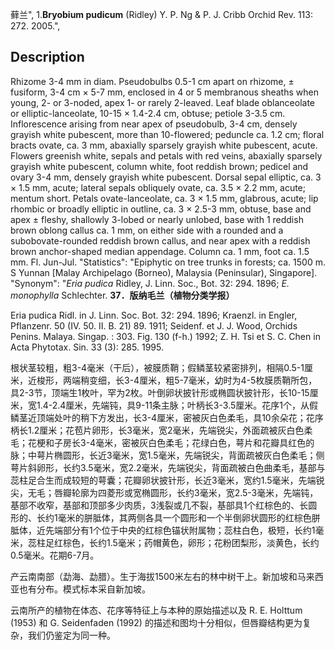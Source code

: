 藓兰",
1.**Bryobium pudicum** (Ridley) Y. P. Ng & P. J. Cribb Orchid Rev. 113: 272. 2005.",

## Description
Rhizome 3-4 mm in diam. Pseudobulbs 0.5-1 cm apart on rhizome, ± fusiform, 3-4 cm × 5-7 mm, enclosed in 4 or 5 membranous sheaths when young, 2- or 3-noded, apex 1- or rarely 2-leaved. Leaf blade oblanceolate or elliptic-lanceolate, 10-15 × 1.4-2.4 cm, obtuse; petiole 3-3.5 cm. Inflorescence arising from near apex of pseudobulb, 3-4 cm, densely grayish white pubescent, more than 10-flowered; peduncle ca. 1.2 cm; floral bracts ovate, ca. 3 mm, abaxially sparsely grayish white pubescent, acute. Flowers greenish white, sepals and petals with red veins, abaxially sparsely grayish white pubescent, column white, foot reddish brown; pedicel and ovary 3-4 mm, densely grayish white pubescent. Dorsal sepal elliptic, ca. 3 × 1.5 mm, acute; lateral sepals obliquely ovate, ca. 3.5 × 2.2 mm, acute; mentum short. Petals ovate-lanceolate, ca. 3 × 1.5 mm, glabrous, acute; lip rhombic or broadly elliptic in outline, ca. 3 × 2.5-3 mm, obtuse, base and apex ± fleshy, shallowly 3-lobed or nearly unlobed, base with 1 reddish brown oblong callus ca. 1 mm, on either side with a rounded and a subobovate-rounded reddish brown callus, and near apex with a reddish brown anchor-shaped median appendage. Column ca. 1 mm, foot ca. 1.5 mm. Fl. Jun-Jul.
  "Statistics": "Epiphytic on tree trunks in forests; ca. 1500 m. S Yunnan [Malay Archipelago (Borneo), Malaysia (Peninsular), Singapore].
  "Synonym": "*Eria pudica* Ridley, J. Linn. Soc., Bot. 32: 294. 1896; *E. monophylla* Schlechter.
**37．版纳毛兰（植物分类学报）**

Eria pudica Ridl. in J. Linn. Soc. Bot. 32: 294. 1896; Kraenzl. in Engler, Pflanzenr. 50 (IV. 50. II. B. 21) 89. 1911; Seidenf. et J. J. Wood, Orchids Penins. Malaya. Singap. : 303. Fig. 130 (f-h.) 1992; Z. H. Tsi et S. C. Chen in Acta Phytotax. Sin. 33 (3): 285. 1995.

根状茎较粗，粗3-4毫米（干后），被膜质鞘；假鳞茎较紧密排列，相隔0.5-1厘米，近梭形，两端稍变细，长3-4厘米，粗5-7毫米，幼时为4-5枚膜质鞘所包，具2-3节，顶端生1枚叶，罕为2枚。叶倒卵状披针形或椭圆状披针形，长10-15厘米，宽1.4-2.4厘米，先端钝，具9-11条主脉；叶柄长3-3.5厘米。花序1个，从假鳞茎近顶端处叶的稍下方发出，长3-4厘米，密被灰白色柔毛，具10余朵花；花序柄长1.2厘米；花苞片卵形，长3毫米，宽2毫米，先端锐尖，外面疏被灰白色柔毛；花梗和子房长3-4毫米，密被灰白色柔毛；花绿白色，萼片和花瓣具红色的脉；中萼片椭圆形，长近3毫米，宽1.5毫米，先端锐尖，背面疏被灰白色柔毛；侧萼片斜卵形，长约3.5毫米，宽2.2毫米，先端锐尖，背面疏被白色曲柔毛，基部与蕊柱足合生而成较短的萼囊；花瓣卵状披针形，长近3毫米，宽约1.5毫米，先端锐尖，无毛；唇瓣轮廓为四菱形或宽椭圆形，长约3毫米，宽2.5-3毫米，先端钝，基部不收窄，基部和顶部多少肉质，3浅裂或几不裂，基部具1个红棕色的、长圆形的、长约1毫米的胼胝体，其两侧各具一个圆形和一个半倒卵状圆形的红棕色胼胝体，近先端部分有1个位于中央的红棕色锚状附属物；蕊柱白色，极短，长约1毫米，蕊柱足红棕色，长约1.5毫米；药帽黄色，卵形；花粉团梨形，淡黄色，长约0.5毫米。花期6-7月。

产云南南部（勐海、勐腊）。生于海拔1500米左右的林中树干上。新加坡和马来西亚也有分布。模式标本采自新加坡。

云南所产的植物在体态、花序等特征上与本种的原始描述以及 R. E. Holttum (1953) 和 G. Seidenfaden (1992) 的描述和图均十分相似，但唇瓣结构更为复杂，我们仍鉴定为同一种。
